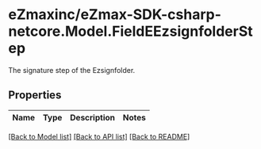 # eZmaxinc/eZmax-SDK-csharp-netcore.Model.FieldEEzsignfolderStep
The signature step of the Ezsignfolder.

## Properties

Name | Type | Description | Notes
------------ | ------------- | ------------- | -------------

[[Back to Model list]](../README.md#documentation-for-models) [[Back to API list]](../README.md#documentation-for-api-endpoints) [[Back to README]](../README.md)

